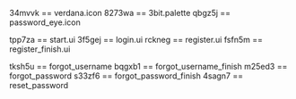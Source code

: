 34mvvk == verdana.icon
8273wa == 3bit.palette
qbgz5j == password_eye.icon

tpp7za == start.ui
3f5gej == login.ui
rckneg == register.ui
fsfn5m == register_finish.ui

tksh5u == forgot_username
bqgxb1 == forgot_username_finish
m25ed3 == forgot_password
s33zf6 == forgot_password_finish
4sagn7 == reset_password